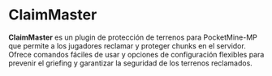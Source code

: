 # ClaimMaster
**ClaimMaster** es un plugin de protección de terrenos para PocketMine-MP que permite a los jugadores reclamar y proteger chunks en el servidor. Ofrece comandos fáciles de usar y opciones de configuración flexibles para prevenir el griefing y garantizar la seguridad de los terrenos reclamados.
